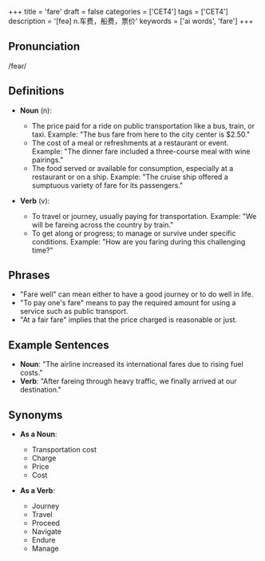 +++
title = 'fare'
draft = false
categories = ['CET4']
tags = ['CET4']
description = '[feə] n.车费，船费，票价'
keywords = ['ai words', 'fare']
+++

## Pronunciation
/feər/

## Definitions
- **Noun** (n): 
  - The price paid for a ride on public transportation like a bus, train, or taxi. Example: "The bus fare from here to the city center is $2.50."
  - The cost of a meal or refreshments at a restaurant or event. Example: "The dinner fare included a three-course meal with wine pairings."
  - The food served or available for consumption, especially at a restaurant or on a ship. Example: "The cruise ship offered a sumptuous variety of fare for its passengers."
  
- **Verb** (v):
  - To travel or journey, usually paying for transportation. Example: "We will be fareing across the country by train."
  - To get along or progress; to manage or survive under specific conditions. Example: "How are you faring during this challenging time?"

## Phrases
- "Fare well" can mean either to have a good journey or to do well in life.
- "To pay one's fare" means to pay the required amount for using a service such as public transport.
- "At a fair fare" implies that the price charged is reasonable or just.

## Example Sentences
- **Noun**: "The airline increased its international fares due to rising fuel costs."
- **Verb**: "After fareing through heavy traffic, we finally arrived at our destination."

## Synonyms
- **As a Noun**:
  - Transportation cost
  - Charge
  - Price
  - Cost
  
- **As a Verb**:
  - Journey
  - Travel
  - Proceed
  - Navigate
  - Endure
  - Manage
